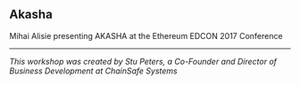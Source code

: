 ## Akasha

Mihai Alisie presenting AKASHA at the Ethereum EDCON 2017 Conference

---

_This workshop was created by Stu Peters, a Co-Founder and Director of Business Development at ChainSafe Systems_
